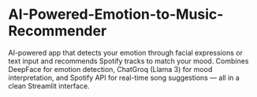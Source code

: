 # AI-Powered-Emotion-to-Music-Recommender
AI-powered app that detects your emotion through facial expressions or text input and recommends Spotify tracks to match your mood. Combines DeepFace for emotion detection, ChatGroq (Llama 3) for mood interpretation, and Spotify API for real-time song suggestions — all in a clean Streamlit interface.
